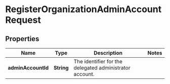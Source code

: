 

# RegisterOrganizationAdminAccountRequest


## Properties

| Name | Type | Description | Notes |
|------------ | ------------- | ------------- | -------------|
|**adminAccountId** | **String** |  The identifier for the delegated administrator account.  |  |



